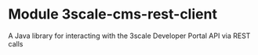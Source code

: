 # Module 3scale-cms-rest-client

A Java library for interacting with the 3scale Developer Portal API via REST
calls
